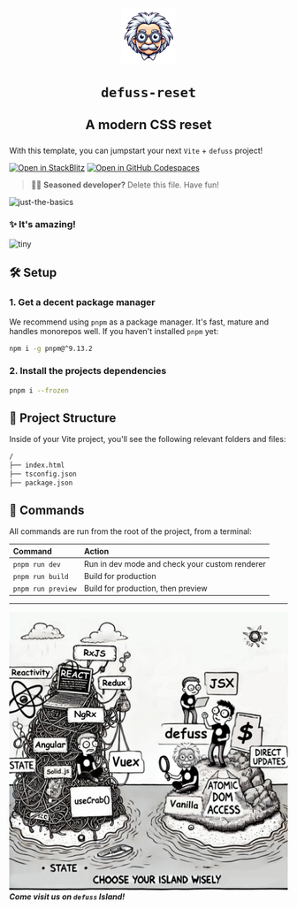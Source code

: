 <h1 align="center">

<img src="https://raw.githubusercontent.com/kyr0/defuss/refs/heads/main/examples/with-vite-ts/public/defuss_mascott.png" width="100px" />

<p align="center">
  <code>defuss-reset</code>
</p>

<sup align="center">

A modern CSS reset

</sup>

</h1>

With this template, you can jumpstart your next `Vite` + `defuss` project!

[![Open in StackBlitz](https://developer.stackblitz.com/img/open_in_stackblitz.svg)](https://stackblitz.com/github/kyr0/defuss/tree/main/examples/reset-demo)
[![Open in GitHub Codespaces](https://github.com/codespaces/badge.svg)](https://codespaces.new/kyr0/defuss?devcontainer_path=.devcontainer/reset-demo/devcontainer.json)

> 👩‍💻 **Seasoned developer?** Delete this file. Have fun!

![just-the-basics](https://raw.githubusercontent.com/kyr0/defuss/refs/heads/main/examples/reset-demo/public/preview.png)

### ✨ It's amazing!
![tiny](https://raw.githubusercontent.com/kyr0/defuss/refs/heads/main/examples/reset-demo/public/build_result.png)

## 🛠️ Setup

### 1. Get a decent package manager

We recommend using `pnpm` as a package manager. It's fast, mature and handles monorepos well. If you haven't installed `pnpm` yet:

```bash
npm i -g pnpm@^9.13.2
```

### 2. Install the projects dependencies

```bash
pnpm i --frozen
```

## 🚀 Project Structure

Inside of your Vite project, you'll see the following relevant folders and files:

```text
/
├── index.html
├── tsconfig.json
├── package.json
```

## 🧞 Commands

All commands are run from the root of the project, from a terminal:

| Command       | Action                                                                                                                                                                                                                           |
| :------------ | :------------------------------------------------------------------------------------------------------------------------------------------------------------------------------------------------------------------------------- |
| `pnpm run dev`    | Run in dev mode and check your custom renderer                                                    |
| `pnpm run build` | Build for production  |
| `pnpm run preview` | Build for production, then preview |

---

<img src="https://raw.githubusercontent.com/kyr0/defuss/refs/heads/main/examples/with-vite-ts/public/defuss_comic.png" />

<caption><i><b>Come visit us on <code>defuss</code> Island!</b></i></caption>